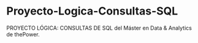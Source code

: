 # Proyecto-Logica-Consultas-SQL
PROYECTO LÓGICA: CONSULTAS DE SQL del Máster en Data & Analytics de thePower.
